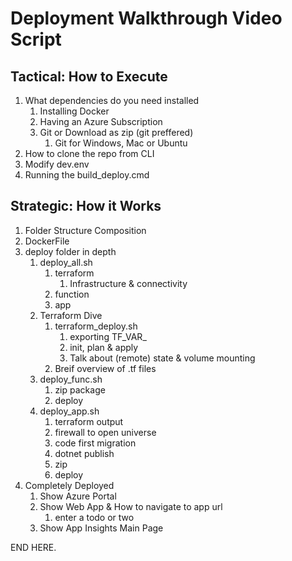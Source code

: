 # Deployment Walkthrough Video Script

## Tactical: How to Execute
1.  What dependencies do you need installed
    1.  Installing Docker
    2.  Having an Azure Subscription
    3.  Git or Download as zip (git preffered)
        1.  Git for Windows, Mac or Ubuntu
2. How to clone the repo from CLI
3. Modify dev.env
4. Running the build_deploy.cmd

## Strategic: How it Works
1.  Folder Structure Composition
2.  DockerFile
3.  deploy folder in depth 
    1.  deploy_all.sh
        1.  terraform
            1.  Infrastructure & connectivity
        2.  function
        3.  app
    2. Terraform Dive
       1. terraform_deploy.sh
          1. exporting TF_VAR_
          2. init, plan & apply
          3. Talk about (remote) state & volume mounting
       2. Breif overview of .tf files
    3. deploy_func.sh
       1. zip package
       2. deploy
    4. deploy_app.sh
       1. terraform output
       2. firewall to open universe
       3. code first migration
       4. dotnet publish
       5. zip
       6. deploy
4. Completely Deployed
   1. Show Azure Portal
   2. Show Web App & How to navigate to app url
      1. enter a todo or two
   3. Show App Insights Main Page

END HERE.
